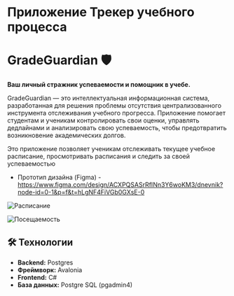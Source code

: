 # Приложение Трекер учебного процесса

# GradeGuardian 🛡️

**Ваш личный стражник успеваемости и помощник в учебе.**

GradeGuardian — это интеллектуальная информационная система, разработанная для решения проблемы отсутствия централизованного инструмента отслеживания учебного прогресса. Приложение помогает студентам и ученикам контролировать свои оценки, управлять дедлайнами и анализировать свою успеваемость, чтобы предотвратить возникновение академических долгов.

Это приложение позволяет ученикам отслеживать текущее учебное расписание, просмотривать расписания и следить за своей успеваемостью

*  Прототип дизайна (Figma) - https://www.figma.com/design/ACXPQSASrRfINn3Y6woKM3/dnevnik?node-id=0-1&p=f&t=hLgNF4FiVGb0GXsE-0

![Расписание](http://vv.micialware.ru/Снимок%20экрана%20от%202025-09-20%2012-12-50.png)

![Посещаемость](http://vv.micialware.ru/Снимок%20экрана%20от%202025-09-20%2012-15-15.png)


## 🛠️ Технологии

*   **Backend:** Postgres
*   **Фреймворк:** Avalonia
*   **Frontend:** C#
*   **База данных:** Postgre SQL (pgadmin4)
